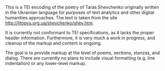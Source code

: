 This is a TEI encoding of the poetry of Taras Shevchenko originally written in the Ukrainian language for purposes of text analytics and other digital humanities approaches. The text is taken from the site http://litopys.org.ua/shevchenko/shev.htm.

It is currently not conformant to TEI specifications, as it lacks the proper header information. Furthermore, it is very much a work in progress, and cleanup of the markup and content is ongoing.

The goal is to provide markup at the level of poems, sections, stanzas, and dialog. There are currently no plans to include visual formatting (e.g. line indentation) or any lower-level markup.